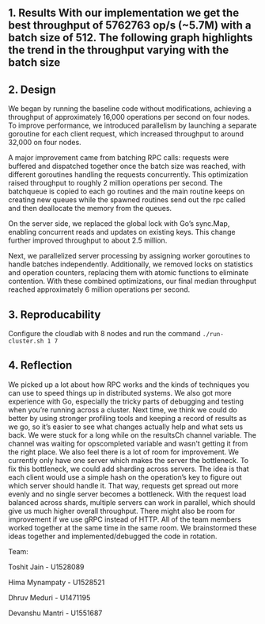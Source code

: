## 1. Results With our implementation we get the best throughput of 5762763 op/s (~5.7M) with a batch size of 512. The following graph highlights the trend in the throughput varying with the batch size


## 2. Design
We began by running the baseline code without modifications, achieving a throughput of approximately 16,000 operations per second on four nodes. To improve performance, we introduced parallelism by launching a separate goroutine for each client request, which increased throughput to around 32,000 on four nodes.

A major improvement came from batching RPC calls: requests were buffered and dispatched together once the batch size was reached, with different goroutines handling the requests concurrently. This optimization raised throughput to roughly 2 million operations per second. The batchqueue is copied to each go routines and the main routine keeps on creating new queues while the spawned routines send out the rpc called and then deallocate the memory from the queues.

On the server side, we replaced the global lock with Go’s sync.Map, enabling concurrent reads and updates on existing keys. This change further improved throughput to about 2.5 million.

Next, we parallelized server processing by assigning worker goroutines to handle batches independently. Additionally, we removed locks on statistics and operation counters, replacing them with atomic functions to eliminate contention. With these combined optimizations, our final median throughput reached approximately 6 million operations per second.

## 3. Reproducability
Configure the cloudlab with 8 nodes and run the command `./run-cluster.sh 1 7`

## 4. Reflection 
We picked up a lot about how RPC works and the kinds of techniques you can use to speed things up in distributed systems. We also got more experience with Go, especially the tricky parts of debugging and testing when you’re running across a cluster. Next time, we think we could do better by using stronger profiling tools and keeping a record of results as we go, so it’s easier to see what changes actually help and what sets us back.
We were stuck for a long while on the resultsCh channel variable. The channel was waiting for opscompleted variable and wasn't getting it from the right place. We also feel there is a lot of room for improvement. We currently only have one server which makes the server the bottleneck. To fix this bottleneck, we could add sharding across servers. The idea is that each client would use a simple hash on the operation’s key to figure out which server should handle it. That way, requests get spread out more evenly and no single server becomes a bottleneck. With the request load balanced across shards, multiple servers can work in parallel, which should give us much higher overall throughput. There might also be room for improvement if we use gRPC instead of HTTP.
All of the team members worked together at the same time in the same room. We brainstormed these ideas together and implemented/debugged the code in rotation.


Team:

Toshit Jain - U1528089

Hima Mynampaty - U1528521

Dhruv Meduri - U1471195

Devanshu Mantri - U1551687
